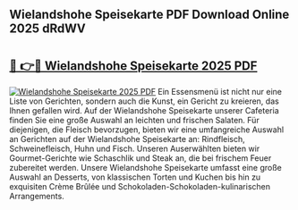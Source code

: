 ## Wielandshohe Speisekarte PDF Download Online 2025 dRdWV

# <h2><a href="http://gc81vfs.nevu.top/?p=Wielandshohe+Speisekarte">🔗 👉🔴 Wielandshohe Speisekarte 2025 PDF</a></h2>

[![Wielandshohe Speisekarte 2025 PDF](https://i.imgur.com/dBaPXMq.png)](http://gc81vfs.nevu.top/?p=Wielandshohe+Speisekarte)
Ein Essensmenü ist nicht nur eine Liste von Gerichten, sondern auch die Kunst, ein Gericht zu kreieren, das Ihnen gefallen wird. Auf der Wielandshohe Speisekarte unserer Cafeteria finden Sie eine große Auswahl an leichten und frischen Salaten. Für diejenigen, die Fleisch bevorzugen, bieten wir eine umfangreiche Auswahl an Gerichten auf der Wielandshohe Speisekarte an: Rindfleisch, Schweinefleisch, Huhn und Fisch. Unseren Auserwählten bieten wir Gourmet-Gerichte wie Schaschlik und Steak an, die bei frischem Feuer zubereitet werden. Unsere Wielandshohe Speisekarte umfasst eine große Auswahl an Desserts, von klassischen Torten und Kuchen bis hin zu exquisiten Crème Brûlée und Schokoladen-Schokoladen-kulinarischen Arrangements.
